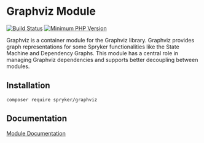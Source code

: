 # Graphviz Module
[![Build Status](https://travis-ci.org/spryker/graphviz.svg)](https://travis-ci.org/spryker/graphviz)
[![Minimum PHP Version](https://img.shields.io/badge/php-%3E%3D%207.2-8892BF.svg)](https://php.net/)

Graphviz is a container module for the Graphviz library. Graphviz provides graph representations for some Spryker functionalities like the State Machine and Dependency Graphs. This module has a central role in managing Graphviz dependencies and supports better decoupling between modules.

## Installation

```
composer require spryker/graphviz
```

## Documentation

[Module Documentation](https://academy.spryker.com/developing_with_spryker/module_guide/modules.html)
